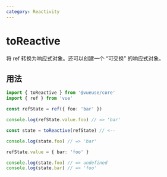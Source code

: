 ```yaml
---
category: Reactivity
---
```


# toReactive

将 ref 转换为响应式对象。还可以创建一个 “可交换” 的响应式对象。

## 用法

```ts
import { toReactive } from '@vueuse/core'
import { ref } from 'vue'

const refState = ref({ foo: 'bar' })

console.log(refState.value.foo) // => 'bar'

const state = toReactive(refState) // <--

console.log(state.foo) // => 'bar'

refState.value = { bar: 'foo' }

console.log(state.foo) // => undefined
console.log(state.bar) // => 'foo'
```
